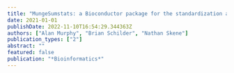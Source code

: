 ```yaml
---
title: "MungeSumstats: a Bioconductor package for the standardization and quality control of many GWAS summary statistics"
date: 2021-01-01
publishDate: 2022-11-10T16:54:29.344363Z
authors: ["Alan Murphy", "Brian Schilder", "Nathan Skene"]
publication_types: ["2"]
abstract: ""
featured: false
publication: "*Bioinformatics*"
---
```



